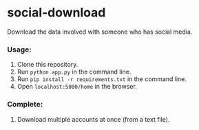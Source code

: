 # social-download

Download the data involved with someone who has social media.

### Usage:
1. Clone this repository.
2. Run `python app.py` in the command line.
3. Run `pip install -r requirements.txt` in the command line.
4. Open `localhost:5000/home` in the browser.

### Complete:
1. Download multiple accounts at once (from a text file).
